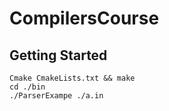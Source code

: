 # CompilersCourse

## Getting Started

```
Cmake CmakeLists.txt && make
cd ./bin
./ParserExampe ./a.in
```
